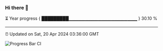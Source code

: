 ### Hi there 👋

⏳ Year progress { █████████▁▁▁▁▁▁▁▁▁▁▁▁▁▁▁▁▁▁▁▁▁ } 30.10 %

---

⏰ Updated on Sat, 20 Apr 2024 03:36:00 GMT

![Progress Bar CI](https://github.com/IshwaranRudhara/GIT-ACTION/workflows/Progress%20Bar%20CI/badge.svg)
